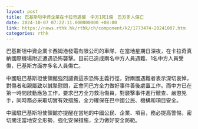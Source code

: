 ```yaml
---
layout: post
title: 巴基斯坦中資企業在卡拉奇遇襲　中方1死1傷　巴方多人傷亡
date: 2024-10-07 07:22:11.000000000 +08:00
link: https://news.rthk.hk/rthk/ch/component/k2/1773474-20241007.htm
categories: rthk
---
```


巴基斯坦中資企業卡西姆港發電有限公司的車隊，在當地星期日深夜，在卡拉奇真納國際機場附近遭遇恐怖襲擊。目前已造成兩名中方人員遇難、1名中方人員受傷，巴基斯方面亦多名人員傷亡。

中國駐巴基斯坦使領館強烈譴責這宗恐怖主義行徑，對兩國遇難者表示深切哀悼，對傷者和親屬致以誠摯慰問，正會同巴方全力做好事件善後處置工作。而中方已在第一時間啟動應急工作，要求巴方全力救治傷員，對襲擊事件進行徹查、嚴懲兇手，同時務必采取切實有效措施，全力確保在巴中國公民、機構和項目安全。

中國駐巴基斯坦使領館亦提醒在當地的中國公民、企業、項目，務必提高警惕，密切關注當地安全形勢，強化安保措施，全力做好安全防範。
